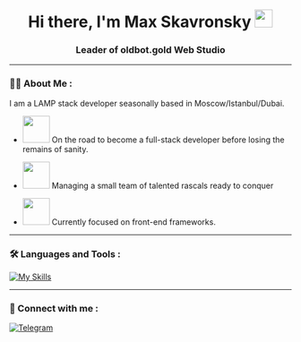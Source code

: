 
<h1 align="center">Hi there, I'm Max Skavronsky</a> 
<img src="https://github.com/blackcater/blackcater/raw/main/images/Hi.gif" height="32"/></h1>
<h3 align="center">Leader of oldbot.gold Web Studio</h3> 

----

### :man_technologist: About Me :

I am a LAMP stack developer seasonally based in Moscow/Istanbul/Dubai.

- <img height="48" src="https://i.giphy.com/media/5XCWLH6ovlsiISpU2U/giphy.webp"/> On the road to become a full-stack developer before losing the remains of sanity.

- <img height="48" src="https://media2.giphy.com/media/v1.Y2lkPTc5MGI3NjExM2JiYTFjNzZhMjYxMmFlMjRlN2U2NTNlNmM3ZTQ3Y2NhZTdjYTY4OSZjdD1n/13GIgrGdslD9oQ/giphy.gif"> Managing a small team of talented rascals ready to conquer

- <img height="48" src="https://gifdb.com/images/high/space-laser-cat-xb0iltbqevg3edwk.gif"> Currently focused on front-end frameworks.

----

### :hammer_and_wrench: Languages and Tools :

[![My Skills](https://skillicons.dev/icons?i=bots,py,js,react,vscode,discord,github,powershell,bash,stackoverflow)](https://skillicons.dev)

----

### :bell: Connect with me :
[![Telegram](https://img.shields.io/badge/telegram-2A8BD2?style=for-the-badge&logo=telegram&logoColor=white)](https://t.me/oldbotgoldceo)
